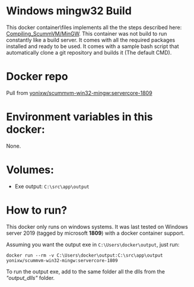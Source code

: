 # Windows mingw32 Build

This docker container\files implements all the the steps described here: [Compiling_ScummVM/MinGW](https://wiki.scummvm.org/index.php?title=Compiling_ScummVM/MinGW). This container was not build to run constantly like a build server. It comes with all the required packages installed and ready to be used. It comes with a sample bash script that automatically clone a git repository and builds it (The default CMD). 

# Docker repo
Pull from [yonixw/scummvm-win32-mingw:servercore-1809](https://hub.docker.com/r/yonixw/scummvm-win32-mingw)

# Environment variables in this docker:

None.

# Volumes:

* Exe output: `C:\src\app\output`

# How to run?

This docker only runs on windows systems. It was last tested on Windows server 2019 (tagged by microsoft **1809**) with a docker container support.

Assuming you want the output exe in `C:\Users\docker\output`, just run:

```
docker run --rm -v C:\Users\docker\output:C:\src\app\output yonixw/scummvm-win32-mingw:servercore-1809
```

To run the output exe, add to the same folder all the dlls from the *"output_dlls"* folder.